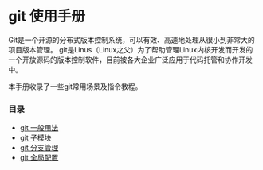 # git 使用手册

Git是一个开源的分布式版本控制系统，可以有效、高速地处理从很小到非常大的项目版本管理。 git是Linus（Linux之父）为了帮助管理Linux内核开发而开发的一个开放源码的版本控制软件，目前被各大企业广泛应用于代码托管和协作开发中。

本手册收录了一些git常用场景及指令教程。

### 目录
* [git 一般用法](devops/devops-tools/git/git-common.md)
* [git 子模块](devops/devops-tools/git/git-submodule.md)
* [git 分支管理](devops/devops-tools/git/git-branch.md)
* [git 全局配置](devops/devops-tools/git/git-config.md)
